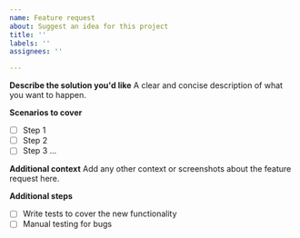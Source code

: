 ```yaml
---
name: Feature request
about: Suggest an idea for this project
title: ''
labels: ''
assignees: ''

---
```


**Describe the solution you'd like**
A clear and concise description of what you want to happen.

**Scenarios to cover**
- [ ] Step 1
- [ ] Step 2
- [ ] Step 3
...

**Additional context**
Add any other context or screenshots about the feature request here.

**Additional steps**
- [ ] Write tests to cover the new functionality
- [ ] Manual testing for bugs
